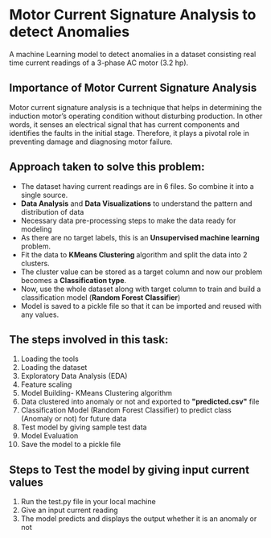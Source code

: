 # Motor Current Signature Analysis to detect Anomalies
 A machine Learning model to detect anomalies in a dataset consisting real time current readings of a 3-phase AC motor (3.2 hp).
 
## Importance of  Motor Current Signature Analysis
Motor current signature analysis is a technique that helps in determining the induction motor’s operating condition without disturbing production. In other words, it senses an electrical signal that has current components and identifies the faults in the initial stage. Therefore, it plays a pivotal role in preventing damage and diagnosing motor failure.

## Approach taken to solve this problem:
* The dataset having current readings are in 6 files. So combine it into a single source.
* <b>Data Analysis</b> and <b>Data Visualizations</b> to understand the pattern and distribution of data
* Necessary data pre-processing steps to make the data ready for modeling
* As there are no target labels, this is an <b>Unsupervised machine learning</b> problem.
* Fit the data to <b>KMeans Clustering </b>algorithm and split the data into 2 clusters.
* The cluster value can be stored as a target column and now our problem becomes a <b>Classification type</b>.
* Now, use the whole dataset along with target column to train and build a classification model (<b>Random Forest Classifier</b>)
* Model is saved to a pickle file so that it can be imported and reused with any values.

## The steps involved in this task:
1. Loading the tools
2. Loading the dataset
3. Exploratory Data Analysis (EDA)
4. Feature scaling
5. Model Building- KMeans Clustering algorithm
6. Data clustered into anomaly or not and exported to <b>"predicted.csv"</b> file
7. Classification Model (Random Forest Classifier) to predict class (Anomaly or not) for future data
8. Test model by giving sample test data 
9. Model Evaluation
10. Save the model to a pickle file

## Steps to Test the model by giving input current values
1. Run the test.py file in your local machine
2. Give an input current reading
3. The model predicts and displays the output whether it is an anomaly or not
